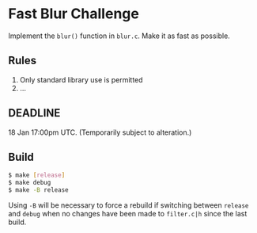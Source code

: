 # Fast Blur Challenge

Implement the `blur()` function in `blur.c`. Make it as fast as possible.

## Rules

1. Only standard library use is permitted
2. ...

## DEADLINE

18 Jan 17:00pm UTC.
(Temporarily subject to alteration.)

## Build

```sh
$ make [release]
$ make debug
$ make -B release
```

Using `-B` will be necessary to force a rebuild if switching between `release`
and `debug` when no changes have been made to `filter.c|h` since the last build.
